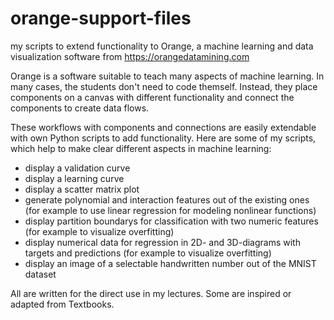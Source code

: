 # orange-support-files
my scripts to extend functionality to Orange, a machine learning and data visualization software from https://orangedatamining.com


Orange is a software suitable to teach many aspects of machine learning. In many cases, the students don't need to code themself. Instead, they place components on a canvas with different functionality and connect the components to create data flows.

These workflows with components and connections are easily extendable with own Python scripts to add functionality. Here are some of my scripts, which help to make clear different aspects in machine learning:
* display a validation curve
* display a learning curve
* display a scatter matrix plot
* generate polynomial and interaction features out of the existing ones (for example to use linear regression for modeling nonlinear functions)
* display partition boundarys for classification with two numeric features (for example to visualize overfitting)
* display numerical data for regression in 2D- and 3D-diagrams with targets and predictions (for example to visualize overfitting)
* display an image of a selectable handwritten number out of the MNIST dataset

All are written for the direct use in my lectures. Some are inspired or adapted from Textbooks.
